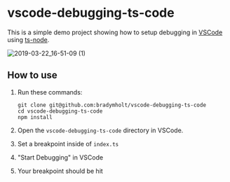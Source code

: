 # vscode-debugging-ts-code

This is a simple demo project showing how to setup debugging in [VSCode](https://code.visualstudio.com/) using [ts-node](https://github.com/TypeStrong/ts-node).


![2019-03-22_16-51-09 (1)](https://user-images.githubusercontent.com/759811/54855051-db697a00-4cc2-11e9-94ea-43c56e96e04d.gif)

## How to use

1. Run these commands:

    ```
    git clone git@github.com:bradymholt/vscode-debugging-ts-code
    cd vscode-debugging-ts-code
    npm install
    ```
1. Open the `vscode-debugging-ts-code` directory in VSCode.
1. Set a breakpoint inside of `index.ts`
1. "Start Debugging" in VSCode
1. Your breakpoint should be hit

